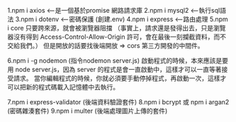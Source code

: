1.npm i axios <--是一個基於promise 網路請求庫
2.npm i mysql2 <--執行sql語法
3.npm i dotenv <--密碼保護 (創建.env)
4.npm i express <--路由處理
5.npm i core
只要跨來源，就會被瀏覽器阻擋 （事實上，請求還是發得出去，只是瀏覽器沒有得到 Access-Control-Allow-Origin 許可，會在最後一刻攔截資料，而不交給我們。）
但是開放的話要找後端開放 => cors 第三方開發的中間件。

6.npm i -g nodemon (指令nodemon server.js)
啟動程式的時候，本來應該是要用 node server.js，因為 server 的程式是會一直啟動中，這樣才可以一直等著接受請求。
當你編輯程式的時候，你就必須要手動停掉程式，再啟動一次，這樣才可以把新的程式碼載入記憶體中去執行。

7.npm i express-validator (後端資料驗證套件)
8.npm i bcrypt 或 npm i argan2 (密碼雜湊套件)
9.npm i multer (後端處理圖片上傳的套件)
